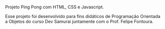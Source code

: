 Projeto Ping Pong com HTML, CSS e Javascript.

Esse projeto foi desenvolvido para fins didáticos de Programação Orientada a Objetos do curso Dev Samurai juntamente com o Prof. Felipe Fontoura.
